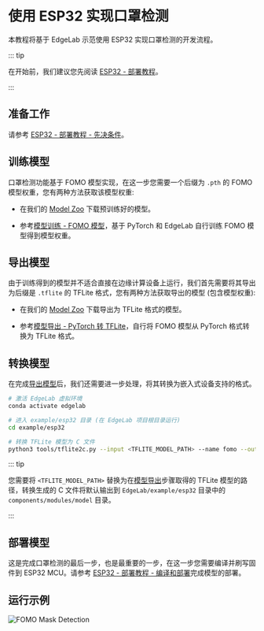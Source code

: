 # 使用 ESP32 实现口罩检测

本教程将基于 EdgeLab 示范使用 ESP32 实现口罩检测的开发流程。

::: tip

在开始前，我们建议您先阅读 [ESP32 - 部署教程](./deploy.md)。

:::


## 准备工作

请参考 [ESP32 - 部署教程 - 先决条件](./deploy.md#先决条件)。


## 训练模型

口罩检测功能基于 FOMO 模型实现，在这一步您需要一个后缀为 `.pth` 的 FOMO 模型权重，您有两种方法获取该模型权重:

- 在我们的 [Model Zoo](https://github.com/Seeed-Studio/EdgeLab/releases) 下载预训练好的模型。

- 参考[模型训练 - FOMO 模型](../../tutorials/training/fomo.md)，基于 PyTorch 和 EdgeLab 自行训练 FOMO 模型得到模型权重。


## 导出模型

由于训练得到的模型并不适合直接在边缘计算设备上运行，我们首先需要将其导出为后缀是 `.tflite` 的 TFLite 格式，您有两种方法获取导出的模型 (包含模型权重):

- 在我们的 [Model Zoo](https://github.com/Seeed-Studio/EdgeLab/releases) 下载导出为 TFLite 格式的模型。

- 参考[模型导出 - PyTorch 转 TFLite](../../tutorials/export/pytorch_2_tflite.md)，自行将 FOMO 模型从 PyTorch 格式转换为 TFLite 格式。


## 转换模型

在完成[导出模型](#导出模型)后，我们还需要进一步处理，将其转换为嵌入式设备支持的格式。

```sh
# 激活 EdgeLab 虚拟环境
conda activate edgelab

# 进入 example/esp32 目录 (在 EdgeLab 项目根目录运行)
cd example/esp32

# 转换 TFLite 模型为 C 文件
python3 tools/tflite2c.py --input <TFLITE_MODEL_PATH> --name fomo --output_dir components/modules/model --classes='("unmask", "mask")'
```

::: tip

您需要将 `<TFLITE_MODEL_PATH>` 替换为在[模型导出](#导出模型)步骤取得的 TFLite 模型的路径，转换生成的 C 文件将默认输出到 `EdgeLab/example/esp32` 目录中的 `components/modules/model` 目录。

:::


## 部署模型

这是完成口罩检测的最后一步，也是最重要的一步，在这一步您需要编译并刷写固件到 ESP32 MCU。请参考 [ESP32 - 部署教程 - 编译和部署](./deploy.md#编译和部署)完成模型的部署。


## 运行示例

![FOMO Mask Detection](/static/esp32/images/fomo_mask.gif)
